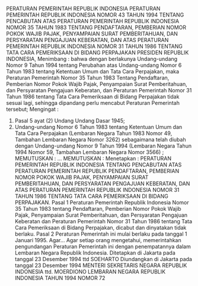  PERATURAN PEMERINTAH REPUBLIK INDONESIA PERATURAN PEMERINTAH REPUBLIK INDONESIA NOMOR 43 TAHUN 1994 TENTANG PENCABUTAN ATAS PERATURAN PEMERINTAH REPUBLIK INDONESIA NOMOR 35 TAHUN 1983 TENTANG PENDAFTARAN, PEMBERIAN NOMOR POKOK WAJIB PAJAK, PENYAMPAIAN SURAT PEMBERITAHUAN, DAN PERSYARATAN PENGAJUAN KEBERATAN, DAN ATAS PERATURAN PEMERINTAH REPUBLIK INDONESIA NOMOR 31 TAHUN 1986 TENTANG TATA CARA PEMERIKSAAN DI BIDANG PERPAJAKAN PRESIDEN REPUBLIK INDONESIA,
Menimbang :
 bahwa dengan berlakunya Undang-undang Nomor 9 Tahun 1994 tentang Perubahan atas Undang-undang Nomor 6 Tahun 1983 tentang Ketentuan Umum dan Tata Cara Perpajakan, maka Peraturan Pemerintah Nomor 35 Tahun 1983 Tentang Pendaftaran, Pemberian Nomor Pokok Wajib Pajak, Penyampaian Surat Pemberitahuan, dan Persyaratan Pengajuan Keberatan, dan Peraturan Pemerintah Nomor 31 Tahun 1986 tentang Tata Cara Pemeriksaan di Bidang Perpajakan tidak sesuai lagi, sehingga dipandang perlu mencabut Peraturan Pemerintah tersebut;
Mengingat :

1. Pasal 5 ayat (2) Undang Undang Dasar 1945;
2. Undang-undang Nomor 6 Tahun 1983 tentang Ketentuan Umum dan Tata Cara Perpajakan (Lembaran Negara Tahun 1983 Nomor 49, Tambahan Lembaran Negara Nomor 3262) sebagaimana telah diubah dengan Undang-undang Nomor 9 Tahun 1994 (Lembaran Negara Tahun 1994 Nomor 59, Tambahan Lembaran Negara Nomor 3566) ;
MEMUTUSKAN :
 …
MEMUTUSKAN :
 Menetapkan : PERATURAN PEMERINTAH REPUBLIK INDONESIA TENTANG PENCABUTAN ATAS PERATURAN PEMERINTAH REPUBLIK PENDAFTARAN, PEMBERIAN NOMOR POKOK WAJIB PAJAK, PENYAMPAIAN SURAT PEMBERITAHUAN, DAN PERSYARATAN PENGAJUAN KEBERATAN, DAN ATAS PERATURAN PEMERINTAH REPUBLIK INDONESIA NOMOR 31 TAHUN 1986 TENTANG TATA CARA PEMERIKSAAN DI BIDANG PERPAJAKAN.
Pasal 1
Peraturan Pemerintah Republik Indonesia Nomor 35 Tahun 1983 tentang Pendaftaran, Pemberian Nomor Pokok Wajib Pajak, Penyampaian Surat Pemberitahuan, dan Persyaratan Pengajuan Keberatan dan Peraturan Pemerintah Nomor 31 Tahun 1986 tentang Tata Cara Pemeriksaan di Bidang Perpajakan, dicabut dan dinyatakan tidak berlaku.
Pasal 2
Peraturan Pemerintah ini mulai berlaku pada tanggal 1 Januari 1995. Agar… Agar setiap orang mengetahui, memerintahkan pengundangan Peraturan Pemerintah ini dengan penempatannya dalam Lembaran Negara Republik Indonesia. Ditetapkan di Jakarta pada tanggal 23 Desember 1994 ttd SOEHARTO Diundangkan di Jakarta pada tanggal 23 Desember 1994 MENTERI SEKRETARIS NEGARA REPUBLIK INDONESIA ttd. MOERDIONO LEMBARAN NEGARA REPUBLIK INDONESIA TAHUN 1994 NOMOR 72